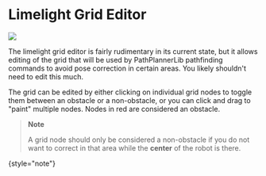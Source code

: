 # Limelight Grid Editor

![](limelightgrid.png)

The limelight grid editor is fairly rudimentary in its current state, but it allows editing of the grid that will be
used by PathPlannerLib pathfinding commands to avoid pose correction in certain areas. You likely shouldn't need to edit this much.

The grid can be edited by either clicking on individual grid nodes to toggle them between an obstacle or a non-obstacle,
or you can click and drag to "paint" multiple nodes. Nodes in red are considered an obstacle.

> **Note**
>
> A grid node should only be considered a non-obstacle if you do not want to correct in that area while the **center** of the robot is there.
>
{style="note"}
